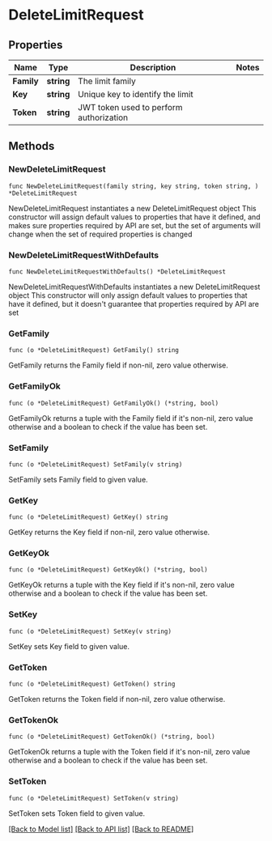 # DeleteLimitRequest

## Properties

Name | Type | Description | Notes
------------ | ------------- | ------------- | -------------
**Family** | **string** | The limit family | 
**Key** | **string** | Unique key to identify the limit | 
**Token** | **string** | JWT token used to perform authorization | 

## Methods

### NewDeleteLimitRequest

`func NewDeleteLimitRequest(family string, key string, token string, ) *DeleteLimitRequest`

NewDeleteLimitRequest instantiates a new DeleteLimitRequest object
This constructor will assign default values to properties that have it defined,
and makes sure properties required by API are set, but the set of arguments
will change when the set of required properties is changed

### NewDeleteLimitRequestWithDefaults

`func NewDeleteLimitRequestWithDefaults() *DeleteLimitRequest`

NewDeleteLimitRequestWithDefaults instantiates a new DeleteLimitRequest object
This constructor will only assign default values to properties that have it defined,
but it doesn't guarantee that properties required by API are set

### GetFamily

`func (o *DeleteLimitRequest) GetFamily() string`

GetFamily returns the Family field if non-nil, zero value otherwise.

### GetFamilyOk

`func (o *DeleteLimitRequest) GetFamilyOk() (*string, bool)`

GetFamilyOk returns a tuple with the Family field if it's non-nil, zero value otherwise
and a boolean to check if the value has been set.

### SetFamily

`func (o *DeleteLimitRequest) SetFamily(v string)`

SetFamily sets Family field to given value.


### GetKey

`func (o *DeleteLimitRequest) GetKey() string`

GetKey returns the Key field if non-nil, zero value otherwise.

### GetKeyOk

`func (o *DeleteLimitRequest) GetKeyOk() (*string, bool)`

GetKeyOk returns a tuple with the Key field if it's non-nil, zero value otherwise
and a boolean to check if the value has been set.

### SetKey

`func (o *DeleteLimitRequest) SetKey(v string)`

SetKey sets Key field to given value.


### GetToken

`func (o *DeleteLimitRequest) GetToken() string`

GetToken returns the Token field if non-nil, zero value otherwise.

### GetTokenOk

`func (o *DeleteLimitRequest) GetTokenOk() (*string, bool)`

GetTokenOk returns a tuple with the Token field if it's non-nil, zero value otherwise
and a boolean to check if the value has been set.

### SetToken

`func (o *DeleteLimitRequest) SetToken(v string)`

SetToken sets Token field to given value.



[[Back to Model list]](../README.md#documentation-for-models) [[Back to API list]](../README.md#documentation-for-api-endpoints) [[Back to README]](../README.md)


